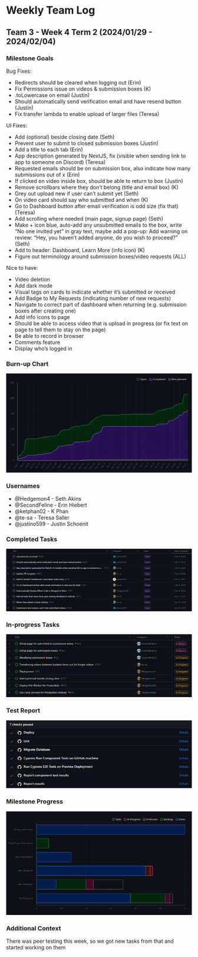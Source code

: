 # Weekly Team Log

## Team 3 - Week 4 Term 2 (2024/01/29 - 2024/02/04)

### Milestone Goals

Bug Fixes:
- Redirects should be cleared when logging out (Erin)
- Fix Permissions issue on videos & submission boxes (K)
- .toLowercase on email (Justin)
- Should automatically send verification email and have resend button (Justin)
- Fix transfer lambda to enable upload of larger files (Teresa)

UI Fixes:
- Add (optional) beside closing date (Seth)
- Prevent user to submit to closed submission boxes (Justin)
- Add a title to each tab (Erin)
- App description generated by NextJS, fix (visible when sending link to app to someone on Discord) (Teresa)
- Requested emails should be on submission box, also indicate how many submissions out of x (Erin)
- If clicked on video inside box, should be able to return to box (Justin)
- Remove scrollbars where they don’t belong (title and email box) (K)
- Grey out upload new if user can’t submit yet (Seth)
- On video card should say who submitted and when (K)
- Go to Dashboard button after email verification is odd size (fix that) (Teresa)
- Add scrolling where needed (main page, signup page) (Seth)
- Make + icon blue, auto-add any unsubmitted emails to the box, write “No one invited yet” in gray text, maybe add a pop-up: Add warning on review: “Hey, you haven’t added anyone, do you wish to proceed?” (Seth)
- Add to header: Dashboard, Learn More (info icon) (K)
- Figure out terminology around submission boxes/video requests (ALL)

Nice to have:
- Video deletion
- Add dark mode
- Visual tags on cards to indicate whether it’s submitted or received
- Add Badge to My Requests (indicating number of new requests)
- Navigate to correct part of dashboard when returning (e.g. submission boxes after creating one)
- Add info icons to page
- Should be able to access video that is upload in progress (or fix text on page to tell them to stay on the page)
- Be able to record in browser
- Comments feature
- Display who’s logged in

### Burn-up Chart

![](imgs/burnup-week-4-s2.png)

### Usernames

-   @Hedgemon4 - Seth Akins
-   @SecondFeline - Erin Hiebert
-   @ketphan02 - K Phan
-   @te-sa - Teresa Saller
-   @justino599 - Justin Schoenit

### Completed Tasks

![](imgs/completed-week-4-s2.png)

### In-progress Tasks

![](imgs/in-progress-week-4-s2.png)

### Test Report

![](imgs/cypress-tests-week-4-s2-e2e.png)

### Milestone Progress

![](imgs/milestone-progress-week-4-s2.png)

### Additional Context

There was peer testing this week, so we got new tasks from that and started working on them
